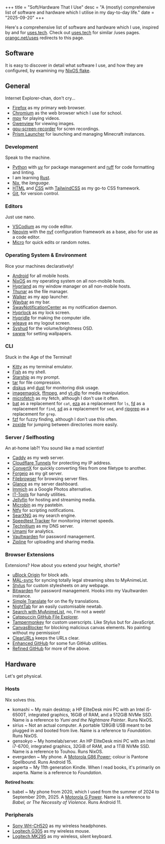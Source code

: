 +++
title = "Soft/Hardware That I Use"
desc = "A (mostly) comprehensive list of software and hardware which I utilise in my day-to-day life."
date = "2025-09-20"
+++

Here's a comprehensive list of software and hardware which I use, inspired by and for [uses.tech](https://uses.tech). Check out [uses.tech](https://uses.tech) for similar /uses pages. [orangc.net/uses](https://orangc.net/uses) redirects to this page.

## Software
It is easy to discover in detail what software I use, and how they are configured, by examining my [NixOS flake](https://git.orangc.net/c/dots).

## General
Internet Explorer-chan, don't cry...

- [Firefox](https://www.firefox.com) as my primary web browser.
- [Chromium](https://www.chromium.org) as the web browser which I use for school.
- [mpv](https://mpv.io) for playing videos.
- [Gwenview](https://github.com/KDE/gwenview) for viewing images.
- [gpu-screen-recorder](https://git.dec05eba.com/gpu-screen-recorder/about) for scren recordings.
- [Prism Launcher](https://prismlauncher.org) for launching and managing Minecraft instances.

### Development
Speak to the machine.

- [Python](https://python.org) with [uv](https://docs.astral.sh/uv) for package management and [ruff](https://docs.astral.sh/ruff) for code formatting and linting.
- I am learning [Rust](https://www.rust-lang.org).
- [Nix](https://nixos.org), the *language*.
- [HTML](https://developer.mozilla.org/en-US/docs/Web/HTML) and [CSS](https://developer.mozilla.org/en-US/docs/Web/CSS) with [TailwindCSS](tailwindcss.com) as my go-to CSS framework.
- [Git](https://git-scm.com), for version control.

### Editors
Just use nano.

- [VSCodium](https://vscodium.com) as my code editor.
- [Neovim](https://neovim.io) with the [nvf](https://github.com/NotAShelf/nvf) configuration framework as a base, also for use as a code editor.
- [Micro](https://micro-editor.github.io) for quick edits or random notes.

### Operating System & Environment
Rice your machines declaratively!

- [Android](https://android.com) for all mobile hosts.
- [NixOS](https://nixos.org) as my operating system on all non-mobile hosts.
- [Hyprland](https://hypr.land) as my window manager on all non-mobile hosts.
- [Thunar](https://gitlab.xfce.org/xfce/thunar) as the file manager.
- [Walker](https://github.com/abenz1267/walker) as my app launcher.
- [Waybar](https://github.com/Alexays/Waybar) as my bar.
- [SwayNotificationCenter](https://github.com/ErikReider/SwayNotificationCenter) as my notification daemon.
- [Hyprlock](https://wiki.hypr.land/Hypr-Ecosystem/hyprlock) as my lock screen.
- [Hypridle](https://wiki.hypr.land/Hypr-Ecosystem/hypridle) for making the computer idle.
- [wleave](https://github.com/AMNatty/wleave) as my logout screen.
- [Syshud](https://github.com/System64fumo/syshud) for the volume/brightness OSD.
- [swww](https://github.com/LGFae/swww) for setting wallpapers.

### CLI
Stuck in the Age of the Terminal!

- [Kitty](https://sw.kovidgoyal.net/kitty) as my terminal emulator.
- [Fish](https://fishshell.com) as my shell.
- [Starship](https://starship.rs) as my prompt.
- [tar](https://www.gnu.org/software/tar) for file compression.
- [diskus](https://github.com/sharkdp/diskus) and [dust](https://github.com/bootandy/dust) for monitoring disk usage.
- [imagemagick](https://imagemagick.org), [ffmpeg](https://ffmpeg.org), and [yt-dlp](https://github.com/yt-dlp/yt-dlp) for media manipulation.
- [microfetch](https://github.com/notashelf/microfetch) as my fetch, although I don't use it often.
- [bat](https://github.com/sharkdp/bat) as a replacement for `cat`, [eza](https://eza.rocks) as a replacement for `ls`, [fd](https://github.com/sharkdp/fd) as a replacement for `find`, [sd](https://github.com/chmln/sd) as a replacement for `sed`, and [ripgrep](https://github.com/BurntSushi/ripgrep) as a replacement for `grep`.
- [fzf](https://github.com/junegunn/fzf) for fuzzy finding, although I don't use this often.
- [zoxide](https://github.com/ajeetdsouza/zoxide) for jumping between directories more easily.

### Server / Selfhosting
An at-home lab?! You sound like a mad scientist!

- [Caddy](https://caddyserver.com) as my web server.
- [Cloudflare Tunnels](https://developers.cloudflare.com/cloudflare-one/connections/connect-networks) for protecting my IP address.
- [ConvertX](https://github.com/C4illin/ConvertX) for quickly converting files from one filetype to another.
- [Forgejo](https://forgejo.org/) as my git server.
- [Filebrowser](https://github.com/gtsteffaniak/filebrowser) for browsing server files.
- [Glance](https://github.com/glanceapp/glance) as my server dashboard.
- [Immich](https://immich.app) as a Google Photos alternative.
- [IT-Tools](https://github.com/sharevb/it-tools) for handy utilities.
- [Jellyfin](https://jellyfin.org) for hosting and streaming media.
- [Microbin](https://microbin.eu) as my pastebin.
- [Ntfy](https://ntfy.sh) for scripting notifications.
- [SearXNG](https://searxng.org) as my search engine.
- [Speedtest Tracker](https://speedtest-tracker.dev) for monitoring internet speeds.
- [Technitium](https://technitium.com) as my DNS server.
- [Umami](https://umami.is) for analytics.
- [Vaultwarden](https://www.vaultwarden.net) for password management.
- [Zipline](https://zipline.diced.sh) for uploading and sharing media.

### Browser Extensions
Extensions? How about you extend your height, shortie?

- [uBlock Origin](https://addons.mozilla.org/firefox/downloads/latest/ublock-origin) for block ads.
- [MAL-sync](https://addons.mozilla.org/firefox/downloads/latest/mal-sync) for syncing totally legal streaming sites to MyAnimeList.
- [Stylus](https://addons.mozilla.org/firefox/downloads/latest/styl-us) for custom stylesheets on any webpage.
- [Bitwarden](https://addons.mozilla.org/firefox/downloads/latest/bitwarden-password-manager) for password management. Hooks into my Vaultwarden instance.
- [Simple Translate](https://addons.mozilla.org/firefox/downloads/latest/simple-translate) for on the fly translations.
- [NightTab](https://addons.mozilla.org/firefox/downloads/latest/nighttab) for an easily customisable newtab.
- [Search with MyAnimeList](https://addons.mozilla.org/firefox/downloads/latest/search-with-myanimelist), no, I'm not a weeb!
- [Catppuccin GitHub File Explorer](https://addons.mozilla.org/firefox/downloads/latest/catppuccin-gh-file-explorer).
- [Tampermonkey](https://addons.mozilla.org/firefox/downloads/latest/tampermonkey) for custom userscripts. Like Stylus but for JavaScript.
- [CanvasBlocker](https://addons.mozilla.org/firefox/downloads/latest/canvasblocker) for blocking malicious canvas elements. No painting without my permission!
- [ClearURLs](https://addons.mozilla.org/firefox/downloads/latest/clearurls) keeps the URLs clear.
- [Enhanced GitHub](https://addons.mozilla.org/firefox/downloads/latest/enhanced-github) for some fun GitHub utilities.
- [Refined GitHub](https://addons.mozilla.org/firefox/downloads/latest/refined-github-) for more of the above.

## Hardware
Let's get physical.

### Hosts
Nix solves this.

- komashi ~ My main desktop; a HP EliteDesk mini PC with an Intel i5-6500T, integrated graphics, 16GiB of RAM, and a 512GiB NVMe SSD. Name is a reference to *Yumi and the Nightmare Painter*. Runs NixOS.
- sirius ~ Not an actual computer. A portable 128GiB USB meant to be plugged in and booted from live. Name is a reference to *Foundation*. Runs NixOS.
- gensokyo ~ My homelab/server. An HP EliteDesk mini PC with an Intel i7-6700, integrated graphics, 32GiB of RAM, and a 1TiB NVMe SSD. Name is a reference to Touhou. Runs NixOS.
- evergarden ~ My phone. A [Motorola G86 Power](https://www.gsmarena.com/motorola_moto_g86_power_5g-13918.php); colour is Pantone Spellbound. Runs Android 15. 
- asperta ~ My 11th generation Kindle. When I read books, it's primarily on asperta. Name is a reference to *Foundation*.

**Retired hosts**:
- babel ~ My phone from 2020, which I used from the summer of 2024 to September 20th, 2025. A [Motorola G Power](https://www.gsmarena.com/motorola_moto_g_power-10076.php). Name is a reference to *Babel, or The Necessity of Violence*. Runs Android 11.

### Peripherals
- [Sony WH-CH520](https://electronics.sony.com/audio/headphones/headband/p/whch520-w) as my wireless headphones.
- [Logitech G305](https://www.logitechg.com/en-us/shop/p/g305-lightspeed-wireless-gaming-mouse.910-005280) as my wireless mouse.
- [Logitech MK295](https://www.logitech.com/en-us/shop/p/mk295-keyboard-mouse-combo.920-009782) as my wireless, silent keyboard.